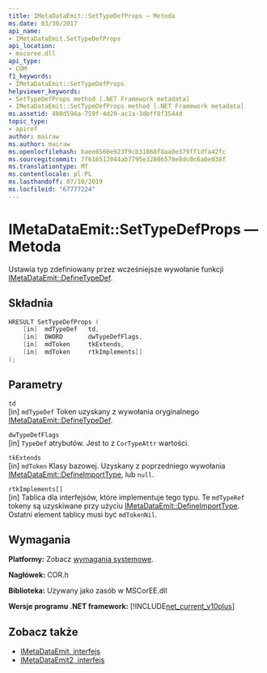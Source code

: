 ```yaml
---
title: IMetaDataEmit::SetTypeDefProps — Metoda
ms.date: 03/30/2017
api_name:
- IMetaDataEmit.SetTypeDefProps
api_location:
- mscoree.dll
api_type:
- COM
f1_keywords:
- IMetaDataEmit::SetTypeDefProps
helpviewer_keywords:
- SetTypeDefProps method [.NET Framework metadata]
- IMetaDataEmit::SetTypeDefProps method [.NET Framework metadata]
ms.assetid: 480d596a-759f-4d29-ac1a-3dbff8f3544d
topic_type:
- apiref
author: mairaw
ms.author: mairaw
ms.openlocfilehash: baee8566e923f9cb31868f8aa0e379ff1dfa42fc
ms.sourcegitcommit: 7f616512044ab7795e32806578e8dc0c6a0e038f
ms.translationtype: MT
ms.contentlocale: pl-PL
ms.lasthandoff: 07/10/2019
ms.locfileid: "67777224"
---
```

# <a name="imetadataemitsettypedefprops-method"></a>IMetaDataEmit::SetTypeDefProps — Metoda
Ustawia typ zdefiniowany przez wcześniejsze wywołanie funkcji [IMetaDataEmit::DefineTypeDef](../../../../docs/framework/unmanaged-api/metadata/imetadataemit-definetypedef-method.md).  
  
## <a name="syntax"></a>Składnia  
  
```cpp  
HRESULT SetTypeDefProps (  
    [in]  mdTypeDef   td,   
    [in]  DWORD       dwTypeDefFlags,   
    [in]  mdToken     tkExtends,   
    [in]  mdToken     rtkImplements[]   
);  
```  
  
## <a name="parameters"></a>Parametry  
 `td`  
 [in] `mdTypeDef` Token uzyskany z wywołania oryginalnego [IMetaDataEmit::DefineTypeDef](../../../../docs/framework/unmanaged-api/metadata/imetadataemit-definetypedef-method.md).  
  
 `dwTypeDefFlags`  
 [in] `TypeDef` atrybutów. Jest to z `CorTypeAttr` wartości.  
  
 `tkExtends`  
 [in] `mdToken` Klasy bazowej. Uzyskany z poprzedniego wywołania [IMetaDataEmit::DefineImportType](../../../../docs/framework/unmanaged-api/metadata/imetadataemit-defineimporttype-method.md), lub `null`.  
  
 `rtkImplements[]`  
 [in] Tablica dla interfejsów, które implementuje tego typu. Te `mdTypeRef` tokeny są uzyskiwane przy użyciu [IMetaDataEmit::DefineImportType](../../../../docs/framework/unmanaged-api/metadata/imetadataemit-defineimporttype-method.md). Ostatni element tablicy musi być `mdTokenNil`.  
  
## <a name="requirements"></a>Wymagania  
 **Platformy:** Zobacz [wymagania systemowe](../../../../docs/framework/get-started/system-requirements.md).  
  
 **Nagłówek:** COR.h  
  
 **Biblioteka:** Używany jako zasób w MSCorEE.dll  
  
 **Wersje programu .NET framework:** [!INCLUDE[net_current_v10plus](../../../../includes/net-current-v10plus-md.md)]  
  
## <a name="see-also"></a>Zobacz także

- [IMetaDataEmit, interfejs](../../../../docs/framework/unmanaged-api/metadata/imetadataemit-interface.md)
- [IMetaDataEmit2, interfejs](../../../../docs/framework/unmanaged-api/metadata/imetadataemit2-interface.md)
